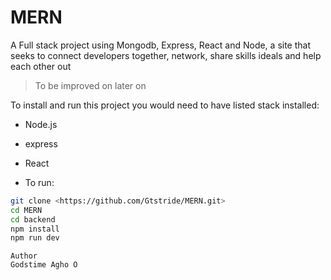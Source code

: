# MERN
A Full stack project using Mongodb, Express, React and Node, a site that seeks to connect developers together, network, share skills ideals and help each other out

>To be improved on later on

To install and run this project you would need to have listed stack installed:

- Node.js
- express
- React

- To run:

```sh
git clone <https://github.com/Gtstride/MERN.git>
cd MERN
cd backend
npm install
npm run dev
```

```
Author
Godstime Agho O
```